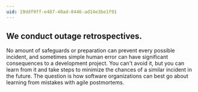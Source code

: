 ```yaml
---
uid: 19ddf9ff-e487-40ad-8446-ad14e3be1f91
---
```

## We conduct outage retrospectives.

<div class="alert is-warning"><p>No amount of safeguards or preparation can prevent every possible incident, and sometimes simple human error can have significant consequences to a development project. You can't avoid it, but you can learn from it and take steps to minimize the chances of a similar incident in the future. The question is how software organizations can best go about learning from mistakes with agile postmortems.</p></div>

